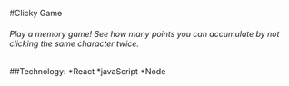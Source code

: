 #Clicky Game
###### Play a memory game! See how many points you can accumulate by not clicking the same character twice. 

##Technology:
*React 
*javaScript
*Node
